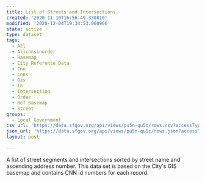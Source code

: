 ```yaml
---
title: List of Streets and Intersections
created: '2020-11-10T16:56:49.330810'
modified: '2020-12-04T19:34:53.060966'
state: active
type: dataset
tags:
  - All
  - Allcnnsinorder
  - Basemap
  - City Reference Data
  - Cnn
  - Cnns
  - Gis
  - In
  - Intersection
  - Order
  - Ref Basemap
  - Street
groups:
  - Local Government
csv_url: 'https://data.sfgov.org/api/views/pu5n-qu5c/rows.csv?accessType=DOWNLOAD'
json_url: 'https://data.sfgov.org/api/views/pu5n-qu5c/rows.json?accessType=DOWNLOAD'
layout: post

---
```

A list of street segments and intersections sorted by street name and ascending address number.  This data set is based on the City's GIS basemap and contains CNN id numbers for each record.
